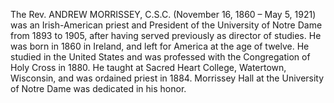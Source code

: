 The Rev. ANDREW MORRISSEY, C.S.C. (November 16, 1860 – May 5, 1921) was an Irish-American priest and President of the University of Notre Dame from 1893 to 1905, after having served previously as director of studies. He was born in 1860 in Ireland, and left for America at the age of twelve. He studied in the United States and was professed with the Congregation of Holy Cross in 1880. He taught at Sacred Heart College, Watertown, Wisconsin, and was ordained priest in 1884. Morrissey Hall at the University of Notre Dame was dedicated in his honor.
